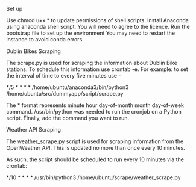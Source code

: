 Set up

Use chmod u+x * to update permissions of shell scripts. 
Install Anaconda using anaconda shell script. You will need to agree to the licence. 
Run the bootstrap file to set up the environment
You may need to restart the instance to avoid conda errors

Dublin Bikes Scraping

The scrape.py is used for scraping the information about Dublin Bike stations. To schedule this information use crontab -e. For example: to set the interval of time to every five minutes use - 

*/5 * * * * /home/ubuntu/anaconda3/bin/python3 /home/ubuntu/src/dummyapp/script/scrape.py

The * format represents minute hour day-of-month month day-of-week command. /usr/bin/python was needed to run the cronjob on a Python script. Finally, add the command you want to run.

Weather API Scraping

The weather_scrape.py script is used for scraping information from the OpenWeather API. This is updated no more than once every 10 minutes. 

As such, the script should be scheduled to run every 10 minutes via the crontab:

*/10 * * * * /usr/bin/python3 /home/ubuntu/scrape/weather_scrape.py